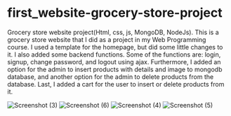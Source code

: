 # first_website-grocery-store-project
Grocery store website project(Html, css, js, MongoDB, NodeJs). This is a grocery store website that I did as a project in my Web Programming course. I used a template for the homepage, but did some little changes to it. I also added some backend functions. Some of the functions are: login, signup, change password, and logout using ajax. Furthermore, I added an option for the admin to insert products with details and image to mongodb database, and another option for the admin to delete products from the database. Last, I added a cart for the user to insert or delete products from it.

![Screenshot (3)](https://user-images.githubusercontent.com/113843312/214839063-19debcb0-1e11-4e3d-8c79-01bd758b759a.png)
![Screenshot (6)](https://user-images.githubusercontent.com/113843312/214839082-7db26033-bad0-4a05-8373-de928d734463.png)
![Screenshot (4)](https://user-images.githubusercontent.com/113843312/214839111-d0b9e240-add6-4598-bb9f-dfe1d214cdd4.png)
![Screenshot (5)](https://user-images.githubusercontent.com/113843312/214839134-76091769-e76b-4629-978a-5e979ba66521.png)
